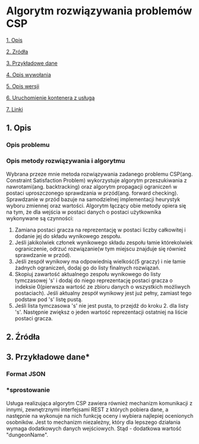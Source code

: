 # Algorytm rozwiązywania problemów CSP

[1. Opis](home#1-opis)

[2. Zródła](home#2-%C5%B9r%C3%B3d%C5%82a)

[3. Przykładowe dane](home#3-przyk%C5%82adowe-dane)

[4. Opis wywołania](home#4-opis-wywo%C5%82ania)

[5. Opis wersji](home#5-opis-wersji)

[6. Uruchomienie kontenera z usługą](home#6-uruchomienie-kontenera-zus%C5%82ug%C4%85)

[7. Linki](home#7-linki)

## 1. Opis

### Opis problemu


### Opis metody rozwiązywania i algorytmu
Wybrana przeze mnie metoda rozwiązywania zadanego problemu CSP(ang. Constraint Satisfaction Problem) wykorzystuje 
algorytm przeszukiwania z nawrotami(ang. backtracking) oraz algorytm propagacji ograniczeń w postaci uproszczonego 
sprawdzania w przód(ang. forward checking). Sprawdzanie w przód bazuje na samodzielnej implementacji heurystyk wyboru
zmiennej oraz wartości. Algorytm łączący obie metody opiera się na tym, 
że dla wejścia w postaci danych o postaci użytkownika wykonywane są czynności:
1. Zamiana postaci gracza na reprezentację w postaci liczby całkowitej i dodanie jej do składu wynikowego zespołu.
2. Jeśli jakikolwiek członek wynikowego składu zespołu łamie którekolwiek ograniczenie,
 odrzuć rozwiązanie(w tym miejscu znajduje się również sprawdzanie w przód).
3. Jeśli zespół wynikowy ma odpowiednią wielkość(5 graczy) i nie łamie żadnych ograniczeń,
 dodaj go do listy finalnych rozwiązań.
4. Skopiuj zawartość aktualnego zespołu wynikowego do listy tymczasowej 's' i dodaj do niego reprezentację
 postaci gracza o indeksie 0(pierwsza wartość ze zbioru danych o wszystkich możliwych postaciach).
 Jeśli aktualny zespół wynikowy jest już pełny, zamiast tego podstaw pod 's' listę pustą.
5. Jeśli lista tymczasowa 's' nie jest pusta, to przejdź do kroku 2. dla listy 's'. Następnie zwiększ o jeden 
wartość reprezentacji ostatniej na liście postaci gracza.

## 2. Źródła

## 3. Przykładowe dane*

### Format JSON

### *sprostowanie
Usługa realizująca algorytm CSP zawiera również mechanizm komunikacji z innymi, zewnętrznymi interfejsami REST 
z których pobiera dane, a następnie na wykonuje na nich funkcję oceny i wybiera najlepiej ocenionych osobników.
Jest to mechanizm niezależny, który dla lepszego działania wymaga dodatkowych danych wejściowych. Stąd - dodatkowa wartość
"dungeonName".